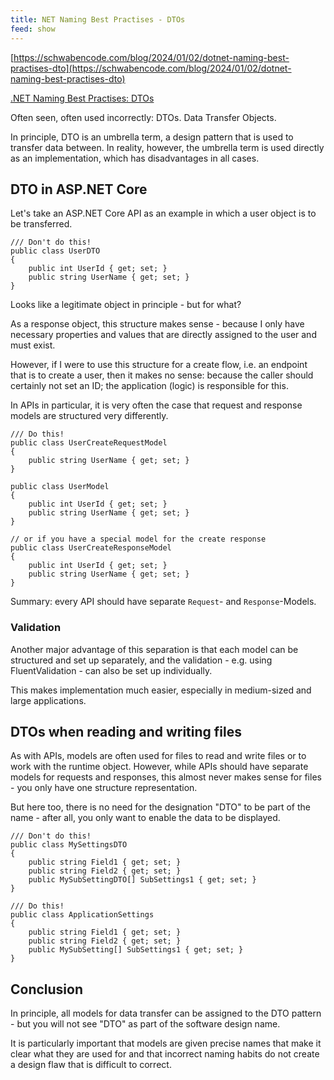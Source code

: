 ```yaml
---
title: NET Naming Best Practises - DTOs
feed: show
---
```


[https://schwabencode.com/blog/2024/01/02/dotnet-naming-best-practises-dto](https://schwabencode.com/blog/2024/01/02/dotnet-naming-best-practises-dto)

[.NET Naming Best Practises: DTOs](https://schwabencode.com/blog/2024/01/02/dotnet-naming-best-practises-dto)

Often seen, often used incorrectly: DTOs. Data Transfer Objects.

In principle, DTO is an umbrella term, a design pattern that is used to transfer data between. In reality, however, the umbrella term is used directly as an implementation, which has disadvantages in all cases.

## DTO in ASP.NET Core

Let's take an ASP.NET Core API as an example in which a user object is to be transferred.

```Plain
/// Don't do this!
public class UserDTO
{
    public int UserId { get; set; }
    public string UserName { get; set; }
}
```

Looks like a legitimate object in principle - but for what?

As a response object, this structure makes sense - because I only have necessary properties and values that are directly assigned to the user and must exist.

However, if I were to use this structure for a create flow, i.e. an endpoint that is to create a user, then it makes no sense: because the caller should certainly not set an ID; the application (logic) is responsible for this.

In APIs in particular, it is very often the case that request and response models are structured very differently.

```Plain
/// Do this!
public class UserCreateRequestModel
{
    public string UserName { get; set; }
}

public class UserModel
{
    public int UserId { get; set; }
    public string UserName { get; set; }
}

// or if you have a special model for the create response
public class UserCreateResponseModel
{
    public int UserId { get; set; }
    public string UserName { get; set; }
}
```

Summary: every API should have separate `Request`- and `Response`-Models.

### Validation

Another major advantage of this separation is that each model can be structured and set up separately, and the validation - e.g. using FluentValidation - can also be set up individually.

This makes implementation much easier, especially in medium-sized and large applications.

## DTOs when reading and writing files

As with APIs, models are often used for files to read and write files or to work with the runtime object. However, while APIs should have separate models for requests and responses, this almost never makes sense for files - you only have one structure representation.

But here too, there is no need for the designation "DTO" to be part of the name - after all, you only want to enable the data to be displayed.

```Plain
/// Don't do this!
public class MySettingsDTO
{
    public string Field1 { get; set; }
    public string Field2 { get; set; }
    public MySubSettingDTO[] SubSettings1 { get; set; }
}

/// Do this!
public class ApplicationSettings
{
    public string Field1 { get; set; }
    public string Field2 { get; set; }
    public MySubSetting[] SubSettings1 { get; set; }
}
```

## Conclusion

In principle, all models for data transfer can be assigned to the DTO pattern - but you will not see "DTO" as part of the software design name.

It is particularly important that models are given precise names that make it clear what they are used for and that incorrect naming habits do not create a design flaw that is difficult to correct.
